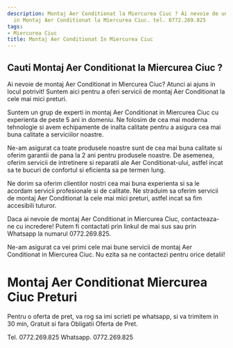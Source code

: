 ```yaml
---
description: Montaj Aer Conditionat la Miercurea Ciuc ? Ai nevoie de un profesionist
  in Montaj Aer Conditionat la Miercurea Ciuc. tel. 0772.269.825
tags:
- Miercurea Ciuc
title: Montaj Aer Conditionat In Miercurea Ciuc
---
```



## Cauti Montaj Aer Conditionat la Miercurea Ciuc ?

Ai nevoie de montaj Aer Conditionat in Miercurea Ciuc? Atunci ai ajuns in locul potrivit! Suntem aici pentru a oferi servicii de montaj Aer Conditionat la cele mai mici preturi. 

Suntem un grup de experti in montaj Aer Conditionat in Miercurea Ciuc cu experienta de peste 5 ani in domeniu. Ne folosim de cea mai moderna tehnologie si avem echipamente de inalta calitate pentru a asigura cea mai buna calitate a serviciilor noastre. 

Ne-am asigurat ca toate produsele noastre sunt de cea mai buna calitate si oferim garantii de pana la 2 ani pentru produsele noastre. De asemenea, oferim servicii de intretinere si reparatii ale Aer Conditionat-ului, astfel incat sa te bucuri de confortul si eficienta sa pe termen lung. 

Ne dorim sa oferim clientilor nostri cea mai buna experienta si sa le acordam servicii profesionale si de calitate. Ne straduim sa oferim servicii de montaj Aer Conditionat la cele mai mici preturi, astfel incat sa fim accesibili tuturor. 

Daca ai nevoie de montaj Aer Conditionat in Miercurea Ciuc, contacteaza-ne cu incredere! Putem fi contactati prin linkul de mai sus sau prin Whatsapp la numarul 0772.269.825. 

Ne-am asigurat ca vei primi cele mai bune servicii de montaj Aer Conditionat in Miercurea Ciuc. Nu ezita sa ne contactezi pentru orice detalii!

# Montaj Aer Conditionat Miercurea Ciuc Preturi
Pentru o oferta de pret, va rog sa imi scrieti pe whatsapp, si va trimitem in 30 min, Gratuit si fara Obligatii Oferta de Pret.

Tel. 0772.269.825
Whatsapp. 0772.269.825
